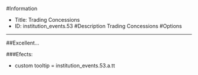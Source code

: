 #Information
 - Title: Trading Concessions
 - ID: institution_events.53
#Description
Trading Concessions
#Options

___
##Excellent...

###Efects:<ul><li>custom tooltip = institution_events.53.a.tt</li></ul>
